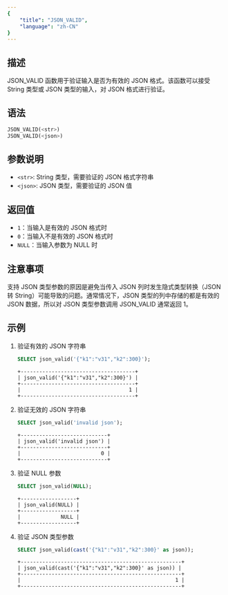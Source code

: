 ```yaml
---
{
    "title": "JSON_VALID",
    "language": "zh-CN"
}
---
```


## 描述

JSON_VALID 函数用于验证输入是否为有效的 JSON 格式。该函数可以接受 String 类型或 JSON 类型的输入，对 JSON 格式进行验证。

## 语法

```sql
JSON_VALID(<str>)
JSON_VALID(<json>)
```

## 参数说明

- `<str>`: String 类型，需要验证的 JSON 格式字符串
- `<json>`: JSON 类型，需要验证的 JSON 值

## 返回值

- `1`：当输入是有效的 JSON 格式时
- `0`：当输入不是有效的 JSON 格式时
- `NULL`：当输入参数为 NULL 时

## 注意事项

支持 JSON 类型参数的原因是避免当传入 JSON 列时发生隐式类型转换（JSON 转 String）可能导致的问题。通常情况下，JSON 类型的列中存储的都是有效的 JSON 数据，所以对 JSON 类型参数调用 JSON_VALID 通常返回 1。

## 示例

1. 验证有效的 JSON 字符串
    ```sql
    SELECT json_valid('{"k1":"v31","k2":300}');
    ```
    ```text
    +-------------------------------------+
    | json_valid('{"k1":"v31","k2":300}') |
    +-------------------------------------+
    |                                   1 |
    +-------------------------------------+
    ```

2. 验证无效的 JSON 字符串
    ```sql
    SELECT json_valid('invalid json');
    ```
    ```text
    +----------------------------+
    | json_valid('invalid json') |
    +----------------------------+
    |                          0 |
    +----------------------------+
    ```

3. 验证 NULL 参数
    ```sql
    SELECT json_valid(NULL);
    ```
    ```text
    +------------------+
    | json_valid(NULL) |
    +------------------+
    |             NULL |
    +------------------+
    ```

4. 验证 JSON 类型参数
    ```sql
    SELECT json_valid(cast('{"k1":"v31","k2":300}' as json));
    ```
    ```text
    +----------------------------------------------------+
    | json_valid(cast('{"k1":"v31","k2":300}' as json)) |
    +----------------------------------------------------+
    |                                                  1 |
    +----------------------------------------------------+
    ```
